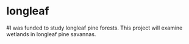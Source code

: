 # longleaf

#I was funded to study longleaf pine forests. This project will examine wetlands in longleaf pine savannas.
